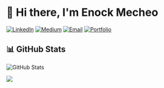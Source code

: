 # 👋 Hi there, I'm Enock Mecheo
[![LinkedIn](https://img.shields.io/badge/LinkedIn-0077B5?style=for-the-badge&logo=linkedin&logoColor=white)](https://www.linkedin.com/in/enock-mecheo-56390b1a6/)
[![Medium](https://img.shields.io/badge/Medium-000000?style=for-the-badge&logo=medium&logoColor=white)](https://medium.com/@enockmecheo)
[![Email](https://img.shields.io/badge/Email-D14836?style=for-the-badge&logo=gmail&logoColor=white)](mailto:enockmecheo@nyu.edu)
[![Portfolio](https://img.shields.io/badge/Portfolio-1E88E5?style=for-the-badge&logo=firefox&logoColor=white)](https://enockmecheo.com/)



## 📊 GitHub Stats

![GitHub Stats](https://github-readme-stats.vercel.app/api?username=EnockMagara&show_icons=true&theme=radical)


*<!-- Total Contributions -->*
![](https://github-readme-streak-stats.herokuapp.com/?user=EnockMagara&theme=radical&hide_border=false&include_all_commits=true&count_private=true)


